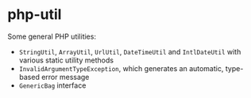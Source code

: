 # php-util
 Some general PHP utilities:
 * `StringUtil`, `ArrayUtil`, `UrlUtil`, `DateTimeUtil` and `IntlDateUtil` with various static utility methods
 * `InvalidArgumentTypeException`, which generates an automatic, type-based error message
 * `GenericBag` interface
